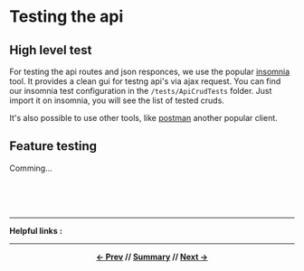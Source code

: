 # Testing the api

## High level test

For testing the api routes and json responces, we use the popular [insomnia](https://insomnia.rest/) tool. It provides a clean gui for testng api's via ajax request.
You can find our insomnia test configuration in the `/tests/ApiCrudTests` folder. Just import it on insomnia, you will see the list of tested cruds.

It's also possible to use other tools, like [postman](https://www.getpostman.com/) another popular client.

## Feature testing

Comming...

<br>
<br>
<br>
<hr>

**Helpful links :**

<hr>
<div align="center">

**[<- Prev](1_tests.md) // [Summary](../README.md) // [Next ->](../README.md)**

</div>